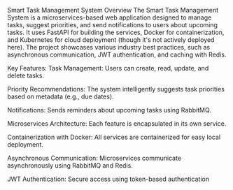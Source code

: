 Smart Task Management System
Overview
The Smart Task Management System is a microservices-based web application designed to manage tasks, suggest priorities, and send notifications to users about upcoming tasks. It uses FastAPI for building the services, Docker for containerization, and Kubernetes for cloud deployment (though it's not actively deployed here). The project showcases various industry best practices, such as asynchronous communication, JWT authentication, and caching with Redis.

Key Features:
Task Management: Users can create, read, update, and delete tasks.

Priority Recommendations: The system intelligently suggests task priorities based on metadata (e.g., due dates).

Notifications: Sends reminders about upcoming tasks using RabbitMQ.

Microservices Architecture: Each feature is encapsulated in its own service.

Containerization with Docker: All services are containerized for easy local deployment.

Asynchronous Communication: Microservices communicate asynchronously using RabbitMQ and Redis.

JWT Authentication: Secure access using token-based authentication